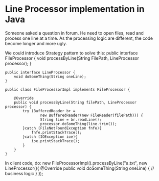 # Line Processor implementation in Java

Someone asked a question in forum. He need to open files, 
read and process one line at a time. As the processing
logic are different, the code become longer and more ugly. 

We could introduce Strategy pattern to solve this:
    public interface FileProcessor {
        void processByLine(String FilePath, LineProcessor processor);
    }
    
    public interface LineProcessor {
        void doSomeThing(String oneLine);
    }

    public class FileProcessorImpl implements FileProcessor {
    
        @Override
        public void processByLine(String filePath, LineProcessor processor) {
            try (BufferedReader br =
                    new BufferedReader(new FileReader(filePath))) {
                    String line = br.readLine();
                    processor.doSomeThing(line.trim());
            }catch (FileNotFoundException fnfe){
                fnfe.printStackTrace();
            }catch (IOException ioe){
                ioe.printStackTrace();
            }
        }
    }
    
In client code, do:
    new FileProcessorImpl().processByLine("a.txt", new LineProcessor(){
        @Override
        public void doSomeThing(String oneLine) {
            // business logic
        }
    });
